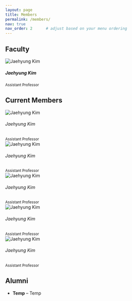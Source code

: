 ```yaml
---
layout: page
title: Members
permalink: /members/
nav: true
nav_order: 2      # adjust based on your menu ordering
---
```


<!-- Faculty section -->
## Faculty

<div class="row row-cols-1 row-cols-sm-2 row-cols-md-3 row-cols-lg-4 row-cols-xl-5 g-4">
  <!-- Faculty member -->
  <div class="col text-center">
    <img src="/assets/img/jaehyungkim_profile.jpg"
         alt="Jaehyung Kim" class="img-fluid rounded mb-2">
    <h5 class="mb-0">Jaehyung Kim</h5>
    <small class="text-muted">Assistant Professor</small>
  </div>
</div>

<!-- Current members section -->
## Current Members

<div class="row row-cols-1 row-cols-sm-2 row-cols-md-3 row-cols-lg-4 row-cols-xl-5 g-4">

  <!-- Junik Bae -->
  <div class="col text-center">
    <img src="/assets/img/jaehyungkim_profile.jpg"
         alt="Jaehyung Kim" class="img-fluid rounded mb-2">
    <h6 class="mb-0">Jaehyung Kim</h6>
    <small class="text-muted">Assistant Professor</small>
  </div>

  <!-- Junik Bae -->
  <div class="col text-center">
    <img src="/assets/img/jaehyungkim_profile.jpg"
         alt="Jaehyung Kim" class="img-fluid rounded mb-2">
    <h6 class="mb-0">Jaehyung Kim</h6>
    <small class="text-muted">Assistant Professor</small>
  </div>

  <!-- Junik Bae -->
  <div class="col text-center">
    <img src="/assets/img/jaehyungkim_profile.jpg"
         alt="Jaehyung Kim" class="img-fluid rounded mb-2">
    <h6 class="mb-0">Jaehyung Kim</h6>
    <small class="text-muted">Assistant Professor</small>
  </div>

  <!-- Junik Bae -->
  <div class="col text-center">
    <img src="/assets/img/jaehyungkim_profile.jpg"
         alt="Jaehyung Kim" class="img-fluid rounded mb-2">
    <h6 class="mb-0">Jaehyung Kim</h6>
    <small class="text-muted">Assistant Professor</small>
  </div>

  <!-- Junik Bae -->
  <div class="col text-center">
    <img src="/assets/img/jaehyungkim_profile.jpg"
         alt="Jaehyung Kim" class="img-fluid rounded mb-2">
    <h6 class="mb-0">Jaehyung Kim</h6>
    <small class="text-muted">Assistant Professor</small>
  </div>

  <!-- Repeat similar <div class="col"> blocks for the rest of your current members -->
</div>

<!-- Alumni section -->
## Alumni

<ul>
  <li><strong>Temp</strong> – Temp</li>
</ul>
